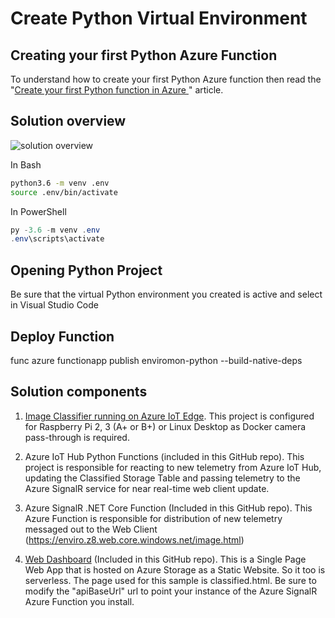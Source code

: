 # Create Python Virtual Environment

## Creating your first Python Azure Function

To understand how to create your first Python Azure function then read the "[Create your first Python function in Azure ](https://docs.microsoft.com/en-us/azure/azure-functions/functions-create-first-function-python)" article.

## Solution overview

![solution overview](./docs/resources/python-azure-functions-solution.png)

In Bash

```bash
python3.6 -m venv .env
source .env/bin/activate
```

In PowerShell
```powershell
py -3.6 -m venv .env
.env\scripts\activate
```

## Opening Python Project

Be sure that the virtual Python environment you created is active and select in Visual Studio Code

## Deploy Function

func azure functionapp publish enviromon-python --build-native-deps

## Solution components

1. [Image Classifier running on Azure IoT Edge](https://github.com/gloveboxes/Creating-an-image-recognition-solution-with-Azure-IoT-Edge-and-Azure-Cognitive-Services). This project is configured for Raspberry Pi 2, 3 (A+ or B+) or Linux Desktop as Docker camera pass-through is required.

2. Azure IoT Hub Python Functions (included in this GitHub repo). This project is responsible for reacting to new telemetry from Azure IoT Hub, updating the Classified Storage Table and passing telemetry to the Azure SignalR service for near real-time web client update.

3. Azure SignalR .NET Core Function (Included in this GitHub repo). This Azure Function is responsible for distribution of new telemetry messaged out to the Web Client (https://enviro.z8.web.core.windows.net/image.html)

4. [Web Dashboard](https://enviro.z8.web.core.windows.net/classified.html) (Included in this GitHub repo). This is a Single Page Web App that is hosted on Azure Storage as a Static Website. So it too is serverless. The page used for this sample is classified.html. Be sure to modify the "apiBaseUrl" url to point your instance of the Azure SignalR Azure Function you install.
